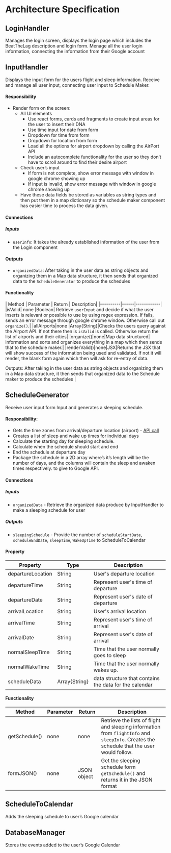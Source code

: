 # Architecture Specification

## LoginHandler
Manages the login screen, displays the login page which includes the BeatTheLag description and login form. Menage all the user login information, connecting the information from their Google account

## InputHandler
Displays the input form for the users flight and sleep information. Receive and manage all user input, connecting user input to Schedule Maker.  

#### Responsibility
- Render form on the screen:
    - All UI elements
        - Use react forms, cards and fragments to create input areas for the user to insert their DNA
        - Use time input for date from form
        - Dropdown for time from form
        - Dropdown for location from form
        - Load all the options for airport dropdown by calling the AirPort API
        - Include an autocomplete functionality for the user so they don’t have to scroll around to find their desire airport
    - Check user’s input
        - If form is not complete, show error message with window in google chrome showing up
        - If input is invalid, show error message with window in google chrome showing up
    -   Have these data fields be stored as variables as string types and then put them in a map dictionary so the schedule maker component has easier time to process the data given.

#### Connections
##### Inputs
- `userInfo`: It takes the already established information of the user from the Login component

#### Outputs
- `organizedData`: After taking in the user data as string objects and organizing them in a Map data structure, it then sends that organized data to the `ScheduleGenerator` to produce the schedules


#### Functionality    
| Method | Parameter | Return | Description|
|----------|------|------------|
|isValid| none |Boolean| Retrieve `userInput` and decide if what the user inserts is relevant or possible to use by using regex expression. If fails, sends an error message through google chrome window. Otherwise call out `organize()`.|
|allAirports|none |Array{String}|Checks the users query against the Airport API. If not there then is `isValid` is called. Otherwise return the list of airports and their cities|
|organize()|none|Map data structured| information and sorts and organizes everything in a map which then sends that to the schedule maker.|
|renderValid()|none|JSX|Returns the JSX that will show success of the information being used and validated. If not it will render, the blank form again which then will ask for re-entry of data.

Outputs: After taking in the user data as string objects and organizing them in a Map data structure, it then sends that organized data to the Schedule maker to produce the schedules
|

## ScheduleGenerator
Receive user input form Input and generates a sleeping schedule. 	

#### Responsibility:
- Gets the time zones from arrival/departure location (airport) - [API call](https://developer.flightstats.com/api-docs/airports/v1)
- Creates a list of sleep and wake up times for individual days
- Calculate the starting day for sleeping schedule.
- Calculate when the schedule should start and end  
- End the schedule at departure day
- Package the schedule in a 2D array where’s it’s length will be the number of days, and the columns will contain the sleep and awaken times respectively. to give to Google API.

#### Connections

##### Inputs
- `organizedData` - Retrieve the organized data produce by InputHandler to make a sleeping schedule for user

##### Outputs  
- `sleepingSchedule` - Provide the number of `scheduleStartDate`,  `scheduleEndDate`, `sleepTime`, `WakeUpTime` to ScheduleToCalendar

#### Property

| Property | Type | Description|
|----------|------|------------|
|departureLocation|String|User's departure location|
|departureTime|String|Represent user's time of departure|
|departureDate|String|Represent user's date of departure|
|arrivalLocation|String|User's arrival location|
|arrivalTime|String|Represent user's time of arrival|
|arrivalDate|String|Represent user's date of arrival|
|normalSleepTime|String|Time that the user normally goes to sleep|
|normalWakeTime|String|Time that the user normally wakes up.|
|scheduleData| Array{String} |data structure that contains the data for the calendar|

#### Functionality

| Method | Parameter | Return | Description|
|--------|-----------|--------|-------------|
| getSchedule() | none | none| Retrieve the lists of flight and sleeping information from `flightInfo` and `sleepInfo`. Creates the schedule that the user would follow.|
| formJSON() | none | JSON object | Get the sleeping schedule form `getSchedule()` and returns it in the JSON format|

## ScheduleToCalendar
Adds the sleeping schedule to user’s Google calendar

## DatabaseManager
Stores the events added to the user’s Google Calendar
